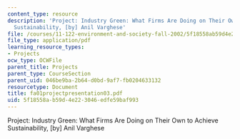 ```yaml
---
content_type: resource
description: 'Project: Industry Green: What Firms Are Doing on Their Own to Achieve
  Sustainability, [by] Anil Varghese'
file: /courses/11-122-environment-and-society-fall-2002/5f18558ab59d4e223046edfe59baf993_fa01projectpresentation03.pdf
file_type: application/pdf
learning_resource_types:
- Projects
ocw_type: OCWFile
parent_title: Projects
parent_type: CourseSection
parent_uid: 046be9ba-2b64-d0bd-9af7-fb0204633132
resourcetype: Document
title: fa01projectpresentation03.pdf
uid: 5f18558a-b59d-4e22-3046-edfe59baf993
---
```

Project: Industry Green: What Firms Are Doing on Their Own to Achieve Sustainability, [by] Anil Varghese

